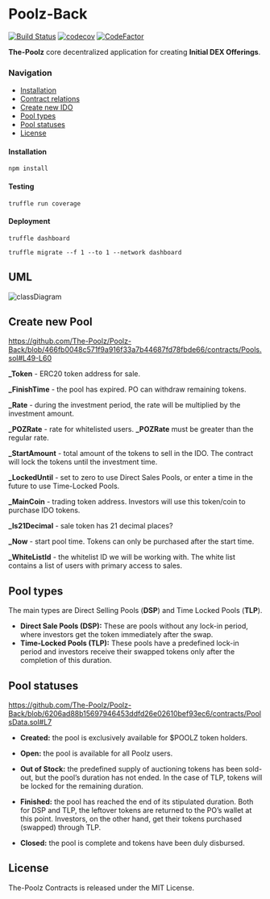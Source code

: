 # Poolz-Back
[![Build Status](https://travis-ci.com/The-Poolz/Poolz-Back.svg?branch=main)](https://travis-ci.com/The-Poolz/Poolz-Back)
[![codecov](https://codecov.io/gh/The-Poolz/Poolz-Back/branch/master/graph/badge.svg)](https://codecov.io/gh/The-Poolz/Poolz-Back)
[![CodeFactor](https://www.codefactor.io/repository/github/the-poolz/poolz-back/badge)](https://www.codefactor.io/repository/github/the-poolz/poolz-back)

**The-Poolz** core decentralized application for creating **Initial DEX Offerings**.

### Navigation

- [Installation](#installation)
- [Contract relations](#uml)
- [Create new IDO](#create-new-pool)
- [Pool types](#pool-types)
- [Pool statuses](#pool-statuses)
- [License](#license)
#### Installation

```console
npm install
```

#### Testing

```console
truffle run coverage
```

#### Deployment

```console
truffle dashboard
```

```console
truffle migrate --f 1 --to 1 --network dashboard
```
## UML

![classDiagram](https://user-images.githubusercontent.com/68740472/193278591-43301008-4720-4484-a313-e224d02c54b4.svg)

## Create new Pool
https://github.com/The-Poolz/Poolz-Back/blob/466fb0048c571f9a916f33a7b44687fd78fbde66/contracts/Pools.sol#L49-L60

**_Token** - ERC20 token address for sale.

**_FinishTime** - the pool has expired. PO can withdraw remaining tokens.

**_Rate** - during the investment period, the rate will be multiplied by the investment amount. 

**_POZRate** -  rate for whitelisted users. **_POZRate** must be greater than the regular rate.

**_StartAmount** - total amount of the tokens to sell in the IDO. The contract will lock the tokens until the investment time.

**_LockedUntil** - set to zero to use Direct Sales Pools, or enter a time in the future to use Time-Locked Pools.

**_MainCoin** - trading token address. Investors will use this token/coin to purchase IDO tokens.

**_Is21Decimal** - sale token has 21 decimal places?

**_Now** - start pool time. Tokens can only be purchased after the start time.

**_WhiteListId** - the whitelist ID we will be working with. The white list contains a list of users with primary access to sales.

## Pool types
The main types are Direct Selling Pools (**DSP**) and Time Locked Pools (**TLP**).
- **Direct Sale Pools (DSP):** These are pools without any lock-in period, where investors get the token immediately after the swap.
 - **Time-Locked Pools (TLP):** These pools have a predefined lock-in period and investors receive their swapped tokens only after the completion of this duration.

## Pool statuses
https://github.com/The-Poolz/Poolz-Back/blob/6206ad88b15697946453ddfd26e02610bef93ec6/contracts/PoolsData.sol#L7
- **Created:** the pool is exclusively available for $POOLZ token holders.

- **Open:** the pool is available for all Poolz users.

- **Out of Stock:** the predefined supply of auctioning tokens has been sold-out, but the pool’s duration has not ended. In the case of TLP, tokens will be locked for the remaining duration.

- **Finished:** the pool has reached the end of its stipulated duration. Both for DSP and TLP, the leftover tokens are returned to the PO’s wallet at this point. Investors, on the other hand, get their tokens purchased (swapped) through TLP.

- **Closed:** the pool is complete and tokens have been duly disbursed.

## License
The-Poolz Contracts is released under the MIT License.
